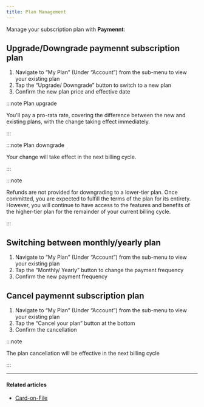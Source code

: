 ```yaml
---
title: Plan Management
---
```


Manage your subscription plan with **Paymennt**:

## Upgrade/Downgrade paymennt subscription plan

1. Navigate to “My Plan” (Under “Account”) from the sub-menu to view your existing plan
2. Tap the “Upgrade/ Downgrade” button to switch to a new plan
3. Confirm the new plan price and effective date

:::note Plan upgrade

You'll pay a pro-rata rate, covering the difference between the new and existing plans, with the change taking effect immediately.

:::

:::note Plan downgrade

Your change will take effect in the next billing cycle.

:::

:::note

Refunds are not provided for downgrading to a lower-tier plan. Once committed, you are expected to fulfill the terms of the plan for its entirety. However, you will continue to have access to the features and benefits of the higher-tier plan for the remainder of your current billing cycle.

:::

## Switching between monthly/yearly plan

1. Navigate to “My Plan” (Under “Account”) from the sub-menu to view your existing plan
1. Tap the “Monthly/ Yearly” button to change the payment frequency
1. Confirm the new payment frequency

## Cancel paymennt subscription plan

1. Navigate to “My Plan” (Under “Account”) from the sub-menu to view your existing plan
2. Tap the “Cancel your plan” button at the bottom
3. Confirm the cancellation

:::note

The plan cancellation will be effective in the next billing cycle

:::

***

#### Related articles

* [<ins>Card-on-File</ins>](/10-funds-and-payments/8-card-on-file.md)

